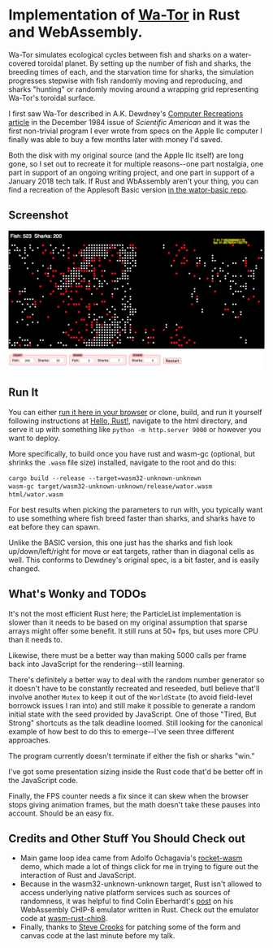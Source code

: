 # Implementation of [Wa-Tor](https://en.wikipedia.org/wiki/Wa-Tor) in Rust and WebAssembly. 

Wa-Tor simulates ecological cycles between fish and sharks on a water-covered toroidal planet. By setting up the number of fish and sharks, the breeding times of each, and the starvation time for sharks, the simulation progresses stepwise with fish randomly moving and reproducing, and sharks "hunting" or randomly moving around a wrapping grid representing Wa-Tor's toroidal surface.

I first saw Wa-Tor described in A.K. Dewdney's [Computer Recreations article](http://home.cc.gatech.edu/biocs1/uploads/2/wator_dewdney.pdf) in the December 1984 issue of _Scientific American_ and it was the first non-trivial program I ever wrote from specs on the Apple IIc computer I finally was able to buy a few months later with money I'd saved.

Both the disk with my original source (and the Apple IIc itself) are long gone, so I set out to recreate it for multiple reasons--one part nostalgia, one part in support of an ongoing writing project, and one part in support of a January 2018 tech talk. If Rust and WbAssembly aren't your thing, you can find a  recreation of the Applesoft Basic version [in the wator-basic repo](https://github.com/csf/wator-basic).

## Screenshot
![alt text](https://github.com/csf/wator-wasm/raw/master/images/wator-screen.png "Wa-Tor WebAssembly Screenshot")

## Run It
You can either [run it here in your browser](https://csf.github.io/wator-wasm/index.html) or clone, build, and run it yourself following instructions at [Hello, Rust!](https://hellorust.com/), navigate to the html directory, and serve it up with something like `python -m http.server 9000` or however you want to deploy.

More specifically, to build once you have rust and wasm-gc (optional, but shrinks the `.wasm` file size) installed, navigate to the root and do this:

    cargo build --release --target=wasm32-unknown-unknown
    wasm-gc target/wasm32-unknown-unknown/release/wator.wasm html/wator.wasm

For best results when picking the parameters to run with, you typically want to use something where fish breed faster than sharks, and sharks have to eat before they can spawn.

Unlike the BASIC version, this one just has the sharks and fish look up/down/left/right for move or eat targets, rather than in diagonal cells as well. This conforms to Dewdney's original spec, is a bit faster, and is easily changed.

## What's Wonky and TODOs
It's not the most efficient Rust here; the ParticleList implementation is slower than it needs to be based on my original assumption that sparse arrays might offer some benefit. It still runs at 50+ fps, but uses more CPU than it needs to.

Likewise, there must be a better way than making 5000 calls per frame back into JavaScript for the rendering--still learning.

There's definitely a better way to deal with the random number generator so it doesn't have to be constantly recreated and reseeded, butI believe that'll involve another `Mutex` to keep it out of the `WorldState` (to avoid field-level borrowck issues I ran into) and still make it possible to generate a random initial state with the seed provided by JavaScript. One of those "Tired, But Strong" shortcuts as the talk deadline loomed. Still looking for the canonical example of how best to do this to emerge--I've seen three different approaches.

The program currently doesn't terminate if either the fish or sharks "win."

I've got some presentation sizing inside the Rust code that'd be better off in the JavaScript code.

Finally, the FPS counter needs a fix since it can skew when the browser stops giving animation frames, but the math doesn't take these pauses into account. Should be an easy fix.

## Credits and Other Stuff You Should Check out
* Main game loop idea came from Adolfo Ochagavía's [rocket-wasm](https://github.com/aochagavia/rocket_wasm) demo, which made a lot of things click for me in trying to figure out the interaction of Rust and JavaScript.
* Because in the wasm32-unknown-unknown target, Rust isn't allowed to access underlying native platform services such as sources of randomness, it was helpful to find Colin Eberhardt's [post](https://colineberhardt.github.io/wasm-rust-chip8/web/) on his WebAssembly CHIP-8 emulator written in Rust. Check out the emulator code at [wasm-rust-chip8](https://github.com/ColinEberhardt/wasm-rust-chip8). 
* Finally, thanks to [Steve Crooks](https://github.com/scrooks) for patching some of the form and canvas code at the last minute before my talk.
